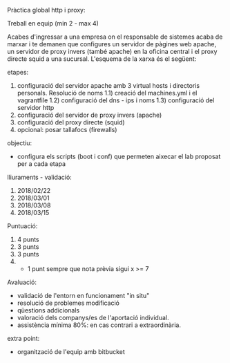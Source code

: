 Pràctica global http i proxy:

Treball en equip (min 2 - max 4)
 
Acabes d'ingressar a una empresa on el responsable de sistemes acaba de marxar i te demanen que configures un servidor de pàgines web apache, un servidor de proxy invers (també apache) en la oficina central i el proxy directe squid a una sucursal. 
L'esquema de la xarxa és el següent: 

etapes: 
1) configuració del servidor apache amb 3 virtual hosts i directoris personals. Resolució de noms
1.1) creació del machines.yml i el vagrantfile
1.2) configuració del dns - ips i noms
1.3) configuració del servidor http 
2) configuració del servidor de proxy invers (apache)
3) configuració del proxy directe (squid)
4) opcional: posar tallafocs (firewalls)

objectiu:
 - configura els scripts (boot i conf) que permeten aixecar el lab proposat per a cada etapa
  
lliuraments - validació:
1) 2018/02/22 
2) 2018/03/01
3) 2018/03/08
4) 2018/03/15

Puntuació: 
1) 4 punts
2) 3 punts
3) 3 punts
4) + 1 punt sempre que nota prèvia sigui x >= 7

Avaluació:
- validació de l'entorn en funcionament "in situ"
- resolució de problemes modificació
- qüestions addicionals
- valoració dels companys/es de l'aportació individual.
- assistència mínima 80%: en cas contrari a extraordinària.

extra point:
- organització de l'equip amb bitbucket
